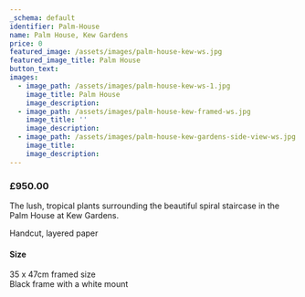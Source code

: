 ```yaml
---
_schema: default
identifier: Palm-House
name: Palm House, Kew Gardens
price: 0
featured_image: /assets/images/palm-house-kew-ws.jpg
featured_image_title: Palm House
button_text:
images:
  - image_path: /assets/images/palm-house-kew-ws-1.jpg
    image_title: Palm House
    image_description:
  - image_path: /assets/images/palm-house-kew-framed-ws.jpg
    image_title: ''
    image_description:
  - image_path: /assets/images/palm-house-kew-gardens-side-view-ws.jpg
    image_title:
    image_description:
---
```

### **£950.00**

The lush, tropical plants surrounding the beautiful spiral staircase in the Palm House at Kew Gardens.

Handcut, layered paper

#### Size

35 x 47cm framed size<br>Black frame with a white mount
